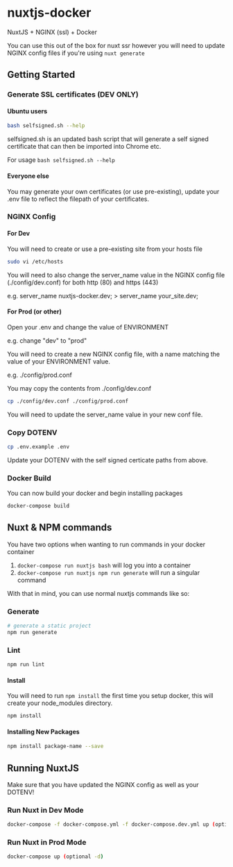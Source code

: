 # nuxtjs-docker
NuxtJS + NGINX (ssl) + Docker

You can use this out of the box for nuxt ssr however you will need to update NGINX config files if you're using `nuxt generate`

## Getting Started
### Generate SSL certificates (DEV ONLY)
#### Ubuntu users
``` bash
bash selfsigned.sh --help
```
selfsigned.sh is an updated bash script that will generate a self signed certificate that can then be imported into Chrome etc.

For usage `bash selfsigned.sh --help`

#### Everyone else
You may generate your own certificates (or use pre-existing), update your .env file to reflect the filepath of your certificates.

### NGINX Config
#### For Dev
You will need to create or use a pre-existing site from your hosts file

``` bash
sudo vi /etc/hosts
```

You will need to also change the server_name value in the NGINX config file (./config/dev.conf) for both http (80) and https (443)

e.g. server_name nuxtjs-docker.dev; > server_name your_site.dev;
#### For Prod (or other)
Open your .env and change the value of ENVIRONMENT

e.g. change "dev" to "prod"

You will need to create a new NGINX config file, with a name matching the value of your ENVIRONMENT value.

e.g. ./config/prod.conf

You may copy the contents from ./config/dev.conf

``` bash
cp ./config/dev.conf ./config/prod.conf
```

You will need to update the server_name value in your new conf file.

### Copy DOTENV
``` bash
cp .env.example .env
```

Update your DOTENV with the self signed certicate paths from above.

### Docker Build
You can now build your docker and begin installing packages

``` bash
docker-compose build
```

## Nuxt & NPM commands
You have two options when wanting to run commands in your docker container

1. `docker-compose run nuxtjs bash` will log you into a container
2. `docker-compose run nuxtjs npm run generate` will run a singular command

With that in mind, you can use normal nuxtjs commands like so:

### Generate
``` bash
# generate a static project
npm run generate
```

### Lint
``` bash
npm run lint
```

#### Install
You will need to run `npm install` the first time you setup docker, this will create your node_modules directory.
``` bash
npm install
```

#### Installing New Packages
``` bash
npm install package-name --save
```

## Running NuxtJS
Make sure that you have updated the NGINX config as well as your DOTENV!

### Run Nuxt in Dev Mode
``` bash
docker-compose -f docker-compose.yml -f docker-compose.dev.yml up (optional -d)
```

### Run Nuxt in Prod Mode
``` bash
docker-compose up (optional -d)